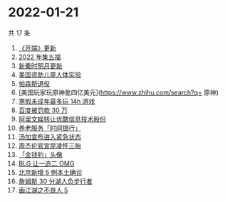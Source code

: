 # 2022-01-21

共 17 条

<!-- BEGIN ZHIHUSEARCH -->
<!-- 最后更新时间 Fri Jan 21 2022 07:10:57 GMT+0800 (China Standard Time) -->
1. [《开端》更新](https://www.zhihu.com/search?q=开端)
1. [2022 年集五福](https://www.zhihu.com/search?q=集五福)
1. [新秦时明月更新](https://www.zhihu.com/search?q=新秦时明月)
1. [美国资助儿童人体实验](https://www.zhihu.com/search?q=美国资助人体实验)
1. [帕森斯退役](https://www.zhihu.com/search?q=帕森斯)
1. [美国玩家玩原神氪四亿美元](https://www.zhihu.com/search?q= 原神)
1. [寒假未成年最多玩 14h 游戏 ](https://www.zhihu.com/search?q=游戏防沉迷)
1. [百度被罚款 30 万](https://www.zhihu.com/search?q=百度被罚)
1. [阿里文娱转让优酷信息技术股份](https://www.zhihu.com/search?q=阿里文娱转让优酷股份)
1. [养老服务「时间银行」](https://www.zhihu.com/search?q=养老服务时间银行)
1. [汤加宣布进入紧急状态](https://www.zhihu.com/search?q=汤加)
1. [周杰伦官宣昆凌怀三胎](https://www.zhihu.com/search?q=周杰伦官宣三胎)
1. [「金钱豹」头像](https://www.zhihu.com/search?q=金钱豹头像)
1. [BLG 让一追二 OMG](https://www.zhihu.com/search?q=blg)
1. [北京新增 5 例本土确诊](https://www.zhihu.com/search?q=北京疫情)
1. [詹姆斯 30 分湖人负步行者](https://www.zhihu.com/search?q=湖人)
1. [画江湖之不良人 5](https://www.zhihu.com/search?q=不良人)
<!-- END ZHIHUSEARCH -->
